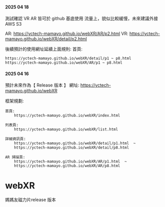 #### 2025 04 18
測試確認 VR AR 皆可於 github 基底使用
流量上，貌似比較緩慢，未來建議外接 AWS S3

AR:
    https://yctech-mamayo.github.io/webXR/AR/p2.html
VR:
    https://yctech-mamayo.github.io/webXR/detail/p2.html

後續預計的使用網址延續上面規則:
    首頁: 
    
    https://yctech-mamayo.github.io/webXR/detail/p1 ~ p8.html
    https://yctech-mamayo.github.io/webXR/AR/p1 ~ p8.html


#### 2025 04 16

預計未來作為【 Release 版本 】
網址: 
    https://yctech-mamayo.github.io/webXR


框架規劃:

    首頁: 
        https://yctech-mamayo.github.io/webXR/index.html

    列表頁:
        https://yctech-mamayo.github.io/webXR/list.html

    詳細資訊頁:
        https://yctech-mamayo.github.io/webXR/detail/p1.html  ~
        https://yctech-mamayo.github.io/webXR/detail/p8.html  

    AR 掃描頁:
        https://yctech-mamayo.github.io/webXR/AR/p1.html  ~
        https://yctech-mamayo.github.io/webXR/AR/p8.html  


# webXR
媽媽友磁力片release 版本



